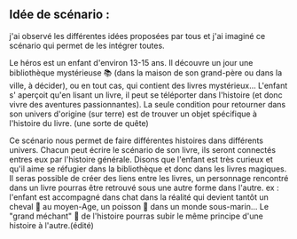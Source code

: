 ## Idée de scénario :

j'ai observé les différentes idées proposées par tous et j'ai imaginé ce scénario qui permet de les intégrer toutes.

Le héros est un enfant d'environ 13-15 ans.
Il découvre un jour une bibliothèque mystérieuse :books: (dans la maison de son grand-père ou dans la ville, à décider), ou en tout cas, qui contient des livres mystérieux...
L'enfant s' aperçoit qu'en lisant un livre, il peut se téléporter dans l'histoire (et donc vivre des aventures passionnantes).
La seule condition pour retourner dans son univers d'origine (sur terre) est de trouver un objet spécifique à l'histoire du livre. (une sorte de quête)

Ce scénario nous permet de faire différentes histoires dans différents univers.
Chacun peut écrire le scénario de son livre, ils seront connectés entres eux par l'histoire générale.
Disons que l'enfant est très curieux et qu'il aime se réfugier dans la bibliothèque et donc dans les livres magiques.
Il seras possible de créer des liens entre les livres, un personnage rencontré dans un livre pourras être retrouvé sous une autre forme dans l'autre.
ex : l'enfant est accompagné dans chat dans la réalité qui devient tantôt un cheval :horse: au moyen-Age, un poisson :tropical_fish: dans un monde sous-marin...
Le "grand méchant" :japanese_goblin:  de l'histoire pourras subir le même principe d'une histoire à l'autre.(édité)
